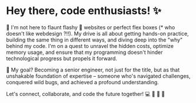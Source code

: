 

# Hey there, code enthusiasts! ✨

 🦾 I'm not here to flaunt flashy 📸 websites or perfect flex boxes (* who doesn't like webdesign ?!!). My drive is all about getting hands-on practice, building the same thing in different ways, and diving deep into the "why" behind my code. I'm on a quest to unravel the hidden costs, optimize memory usage, and ensure that my programming doesn't hinder technological progress but propels it forward.

🌈 My goal? Becoming a senior engineer, not just for the title, but as that unshakable foundation of expertise – someone who's navigated challenges, conquered wild bugs, and achieved a profound understanding.

Let's connect, collaborate, and code the future together! 💻 🦄 🦋 🦙

